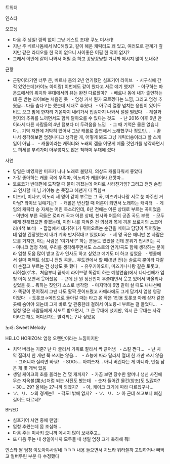 
트위터




인스타

오프닝
- 다음 주 생일! 깜짝 없이 그냥 게스트 초대! 쿠노 미사키!
- 지난 주 베르나돔에서 MC해줬고, 같이 해온 캐릭터도 꽤 있고, 여러모로 관계가 깊지만 같은 라디오를 한 적이 없으니 사이좋은 어필 한 적이 없지?
- 그래서 이번에 같이 나와서 어필 좀 하고 꽁냥꽁냥할 거니까 메시지 많이 보내줘!

근황
- 근황이라기엔 너무 큰, 베르나 돔의 2년 연기됐던 심포기어 라이브
  - 시구식에 간 적 있었는데(카야노 아이랑) 이번에도 같이 왔다고 서로 얘기 했지?
  - 야구하는 마운드에서의 위치와 무대에서의 뷰는 완전 다르잖아?
  - 베르나 돔에 내가 출연하는데 돈 받는 라이브는 처음인 듯
  - 엄청 커서 뭔가 모르겠다는 느낌, 그리고 엄청 추웠음... 다들 춥다고는 했는데 제대로 추웠다
  - 아무리 열량 넘치는 응원이 있어도 비도 오고 밤에 한자리 기온까지 내려가서 입김까지 나와서 덜덜 떨었다
  - 계절과 현지의 추위를 느끼면서도 함께 달아오를 수 있다는 것도 
  - 난 2016 이후 6년 만이라서 다른 사람들의 4년 텀보다 더 두려움을 느낌
  - 그 때 기억은 물론 없습니다... 기억 저편에 처박혀 있어서 그냥 캐롤로 출연해서 노래했구나 정도만...
  - 끝나서 생각해보면 엄청나다고 생각한 게, 어떻게 봐도 그냥 캐릭터송이라고 할 스케일이 아님...
  - 캐롤이라는 캐릭터와 노래의 갭을 어떻게 메울 것인가를 생각하면서도 허세를 부려가며 아무렇지도 않은 척하며 무대에 섰다

사연
- 당일은 비였지만 미즈키 나나 노래로 불탔지, 의상도 캐롤다워서 좋았다
- 가장 좋아하는 캐롤 곡에 우럭따, 이노리가 캐롤이라 요깟따...
- 토로코가 반대편에 도착할 때 불이 꺼졌는데 어디로 사라진거임? 그리고 전원 손잡고 인사할 때 님 카야농 손 못잡고 헤맨거 다 찍힘ㅋ
- 미즈키, 미나코, 이노리 세 명이 같이 부르는 그 곡, 미즈키나나랑 서로 눈 마주친 거 아님? 라이브 뒷얘기는?
  - 캐롤은 변신할 때 어른이 되면서 노래하는 캐릭터
  - 게임의 캐릭터 송 자체는 어린 목소리인데, 6년 전에는 어른 상태로 부르는 곡이었음
  - 이번에 부른 곡들은 로리캐 곡과 어른 상태, 천사와 어둠의 공존 곡도 부름
  - 모두에게 전해졌으면 좋겠는데, 이런 나를 지켜준 건 의상과 목에 끼운 브로치의 스코어러(4색 보석)
  - 팝업에서 대기하다가 튀어오르는 순간을 메이크 담당이 찍어줬는데 엄청 긴장했는지 내가 계속 만지작대고 있었더라
  - 세 명 곡은 애니만 본 사람은 모를 거지만, 아는 사람은 '여기서!?' 하는 분들도 있었을 건데 분위기 업시키는 곡
  - 미나코 엄청 착해, 우리를 생각해주면서도 스스로의 연기/곡도 함께 생각하는 분이라 엄청 도움 많이 받고 감사 인사도 하고 싶었고 얘기도 더 하고 싶었음
  - 앵콜에서 설마 퍼펙트 심포니 전원 곡을... 무도관에서 할 때(6년 전)는 솔로곡 뿐이라 다같이 손잡고 부르는 건 상상도 못 했다
  - 유우키아오이, 미즈키나나랑 같은 토롯코, 리허설(ゲネ、처음부터 끝까지 라이브랑 똑같이 하는 예행연습)에서 나나선배가 엄청 이쪽 보면서 웃어줬음
  - 근데 난 뭔 정신인지 우쭐대면서 웃고 있어서 약올리나 싶었을 듯... 뭐하는 짓인가 스스로 생각함
  - 마지막에 6명 같이 설 때도 나나선배가 똑같이 웃어줘서 그땐 나도 활짝 웃어드렸고 카메라에도 그게 담겨서 엄청 영광이었다
  - 토롯코→메인으로 돌아갈 때는 타고 온 작은 1인용 토롯코 아래 상자 같은 곳에 숨어야 되는데 그게 바로 앞 관중한테 걸려서 이노링~! 부르는 걸 들었다...
  - 엄청 많은 사람들에게 서포트 받으면서, 그 큰 무대에 섰지만, 역시 큰 무대는 사각이라고 해도 어디선가는 발각되는구나 싶었음

노래: Sweet Melody

HELLO HORIZON: 엄청 오랜만이라는 느낌이지만
- 치약 버리는 기준? 난 다 굴러서 가위로 잘라서 싹 긁어냄
  - 스킬 쩐다...
  - 난 치약 질려서 한 개만 쭉 쓰지는 않음... 
  - 효능에 따라 달라서 절대 한 개만 쓰지 않음
  - 그러니까 질리면 바꿔!
  - SDGs... 아껴쓰자... 아니 버린다는 게 아니라, 반쯤 남은 게 몇 개씩 있음
- 생일 케이크의 초를 올리는 건 몇 개까지?
  - 가끔 보면 장수한 할머니 생신 사진에 무슨 지옥불(業火)처럼 되는 사진도 봤는데
  - 숫자 들어간 물건(양초)도 있잖아?
  - 30... 29? 올해는 27니까 되겠지? 
  - 아, 케이크 크기에 따라 다르겠구나...
- ソ、リ、ン의 경계는?
  - 각도! 밖에 없지?
  - ソ、リ、ン 아 근데 쓰고보니 삐침 길이도 다르네?

BF/ED
- 심포기어 사연 중에 랜덤! 
- 엄청 추웠는데 몸 조심해...
- 다음 주는 미사키 오니까 메시지 많이 보내주고...
- 또 다음 주는 내 생일이니까 모두들 내 생일 엄청 크게 축하해 줘!

인스타 짤 엄청 이토아야사같네 ㅋㅋㅋ
내용 들으면서 치느라 뭐라쓸까 고민하거나 빼먹고 얼버무린 부분 다 수정했다
